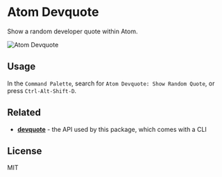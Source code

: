 # Atom Devquote

Show a random developer quote within Atom.

![Atom Devquote](https://cloud.githubusercontent.com/assets/1428598/15076838/31eca792-13de-11e6-956d-d52a7d62a2b2.png)


## Usage

In the `Command Palette`, search for `Atom Devquote: Show Random Quote`, or press `Ctrl-Alt-Shift-D`.


## Related

- [**devquote**][1] - the API used by this package, which comes with a CLI


## License

MIT


[1]: https://github.com/arnellebalane/devquote
